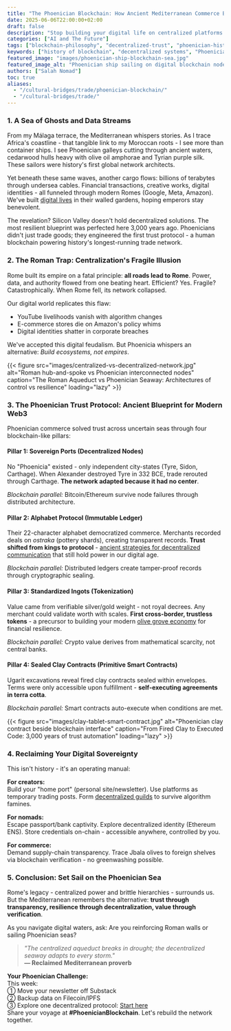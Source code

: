 ```yaml
---
title: "The Phoenician Blockchain: How Ancient Mediterranean Commerce Blueprints Modern Decentralized Trust"
date: 2025-06-06T22:00:00+02:00
draft: false
description: "Stop building your digital life on centralized platforms. Discover how ancient Phoenician traders invented blockchain principles 3,000 years before Bitcoin."
categories: ["AI and The Future"]
tags: ["blockchain-philosophy", "decentralized-trust", "phoenician-history", "web3", "rooted-nomadism"]
keywords: ["history of blockchain", "decentralized systems", "Phoenician trade", "Web3 lessons", "digital trust"]
featured_image: "images/phoenician-ship-blockchain-sea.jpg"
featured_image_alt: "Phoenician ship sailing on digital blockchain nodes, fusing ancient trade and modern tech"
authors: ["Salah Nomad"]
toc: true
aliases:
  - "/cultural-bridges/trade/phoenician-blockchain/"
  - "/cultural-bridges/trade/"
---
```


### 1. A Sea of Ghosts and Data Streams

From my Málaga terrace, the Mediterranean whispers stories. As I trace Africa's coastline - that tangible link to my Moroccan roots - I see more than container ships. I see Phoenician galleys cutting through ancient waters, cedarwood hulls heavy with olive oil amphorae and Tyrian purple silk. These sailors were history's first global network architects.

Yet beneath these same waves, another cargo flows: billions of terabytes through undersea cables. Financial transactions, creative works, digital identities - all funneled through modern Romes (Google, Meta, Amazon). We've built [digital lives](/work-productivity/evolving-nomad-toolkit/) in their walled gardens, hoping emperors stay benevolent.

The revelation? Silicon Valley doesn't hold decentralized solutions. The most resilient blueprint was perfected here 3,000 years ago. Phoenicians didn't just trade goods; they engineered the first trust protocol - a human blockchain powering history's longest-running trade network.

### 2. The Roman Trap: Centralization's Fragile Illusion

Rome built its empire on a fatal principle: **all roads lead to Rome**. Power, data, and authority flowed from one beating heart. Efficient? Yes. Fragile? Catastrophically. When Rome fell, its network collapsed.

Our digital world replicates this flaw:
- YouTube livelihoods vanish with algorithm changes
- E-commerce stores die on Amazon's policy whims
- Digital identities shatter in corporate breaches

We've accepted this digital feudalism. But Phoenicia whispers an alternative: *Build ecosystems, not empires*.

{{< figure src="images/centralized-vs-decentralized-network.jpg" alt="Roman hub-and-spoke vs Phoenician interconnected nodes" caption="The Roman Aqueduct vs Phoenician Seaway: Architectures of control vs resilience" loading="lazy" >}}

### 3. The Phoenician Trust Protocol: Ancient Blueprint for Modern Web3

Phoenician commerce solved trust across uncertain seas through four blockchain-like pillars:

#### Pillar 1: Sovereign Ports (Decentralized Nodes)
No "Phoenicia" existed - only independent city-states (Tyre, Sidon, Carthage). When Alexander destroyed Tyre in 332 BCE, trade rerouted through Carthage. **The network adapted because it had no center**.

*Blockchain parallel:* Bitcoin/Ethereum survive node failures through distributed architecture.

#### Pillar 2: Alphabet Protocol (Immutable Ledger)
Their 22-character alphabet democratized commerce. Merchants recorded deals on *ostraka* (pottery shards), creating transparent records. **Trust shifted from kings to protocol** - [ancient strategies for decentralized communication](/work-productivity/phoenician-merchant-seo/) that still hold power in our digital age.

*Blockchain parallel:* Distributed ledgers create tamper-proof records through cryptographic sealing.

#### Pillar 3: Standardized Ingots (Tokenization)
Value came from verifiable silver/gold weight - not royal decrees. Any merchant could validate worth with scales. **First cross-border, trustless tokens** - a precursor to building your modern [olive grove economy](/money-freedom/olive-grove-economy/) for financial resilience.

*Blockchain parallel:* Crypto value derives from mathematical scarcity, not central banks.

#### Pillar 4: Sealed Clay Contracts (Primitive Smart Contracts)
Ugarit excavations reveal fired clay contracts sealed within envelopes. Terms were only accessible upon fulfillment - **self-executing agreements in terra cotta**.

*Blockchain parallel:* Smart contracts auto-execute when conditions are met.

{{< figure src="images/clay-tablet-smart-contract.jpg" alt="Phoenician clay contract beside blockchain interface" caption="From Fired Clay to Executed Code: 3,000 years of trust automation" loading="lazy" >}}

### 4. Reclaiming Your Digital Sovereignty

This isn't history - it's an operating manual:

**For creators:**  
Build your "home port" (personal site/newsletter). Use platforms as temporary trading posts. Form [decentralized guilds](/work-productivity/digital-agora-blueprint/) to survive algorithm famines.

**For nomads:**  
Escape passport/bank captivity. Explore decentralized identity (Ethereum ENS). Store credentials on-chain - accessible anywhere, controlled by you.

**For commerce:**  
Demand supply-chain transparency. Trace Jbala olives to foreign shelves via blockchain verification - no greenwashing possible.

### 5. Conclusion: Set Sail on the Phoenician Sea

Rome's legacy - centralized power and brittle hierarchies - surrounds us. But the Mediterranean remembers the alternative: **trust through transparency, resilience through decentralization, value through verification**.

As you navigate digital waters, ask: Are you reinforcing Roman walls or sailing Phoenician seas?

> *"The centralized aqueduct breaks in drought; the decentralized seaway adapts to every storm."*  
> **— Reclaimed Mediterranean proverb**

**Your Phoenician Challenge:**  
This week:  
① Move your newsletter off Substack  
② Backup data on Filecoin/IPFS  
③ Explore one decentralized protocol: [Start here](https://ipfs.tech/)  
Share your voyage at **#PhoenicianBlockchain**. Let's rebuild the network together.
